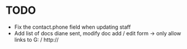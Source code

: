 # TODO
* Fix the contact.phone field when updating staff
* Add list of docs diane sent, modify doc add / edit form -> only allow links to G: / http://
